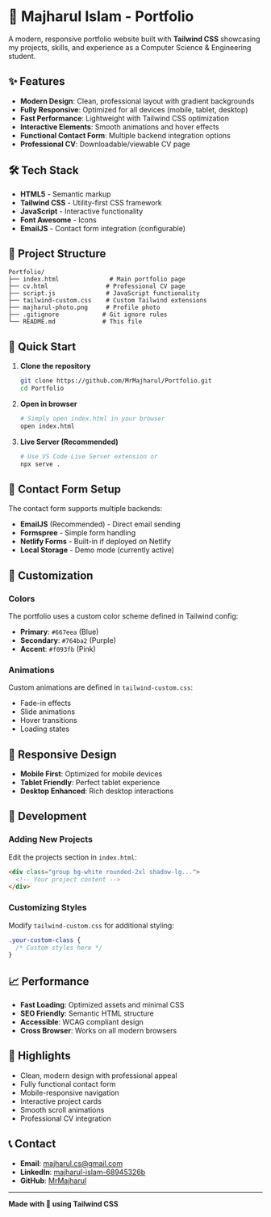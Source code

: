 # 🚀 Majharul Islam - Portfolio

A modern, responsive portfolio website built with **Tailwind CSS** showcasing my projects, skills, and experience as a Computer Science & Engineering student.

## ✨ Features

- **Modern Design**: Clean, professional layout with gradient backgrounds
- **Fully Responsive**: Optimized for all devices (mobile, tablet, desktop)
- **Fast Performance**: Lightweight with Tailwind CSS optimization
- **Interactive Elements**: Smooth animations and hover effects
- **Functional Contact Form**: Multiple backend integration options
- **Professional CV**: Downloadable/viewable CV page

## 🛠️ Tech Stack

- **HTML5** - Semantic markup
- **Tailwind CSS** - Utility-first CSS framework
- **JavaScript** - Interactive functionality
- **Font Awesome** - Icons
- **EmailJS** - Contact form integration (configurable)

## 📁 Project Structure

```
Portfolio/
├── index.html              # Main portfolio page
├── cv.html                # Professional CV page
├── script.js              # JavaScript functionality
├── tailwind-custom.css    # Custom Tailwind extensions
├── majharul-photo.png     # Profile photo
├── .gitignore            # Git ignore rules
└── README.md             # This file
```

## 🚀 Quick Start

1. **Clone the repository**
   ```bash
   git clone https://github.com/MrMajharul/Portfolio.git
   cd Portfolio
   ```

2. **Open in browser**
   ```bash
   # Simply open index.html in your browser
   open index.html
   ```

3. **Live Server (Recommended)**
   ```bash
   # Use VS Code Live Server extension or
   npx serve .
   ```

## 📧 Contact Form Setup

The contact form supports multiple backends:

- **EmailJS** (Recommended) - Direct email sending
- **Formspree** - Simple form handling
- **Netlify Forms** - Built-in if deployed on Netlify
- **Local Storage** - Demo mode (currently active)

## 🎨 Customization

### Colors
The portfolio uses a custom color scheme defined in Tailwind config:
- **Primary**: `#667eea` (Blue)
- **Secondary**: `#764ba2` (Purple)
- **Accent**: `#f093fb` (Pink)

### Animations
Custom animations are defined in `tailwind-custom.css`:
- Fade-in effects
- Slide animations
- Hover transitions
- Loading states

## 📱 Responsive Design

- **Mobile First**: Optimized for mobile devices
- **Tablet Friendly**: Perfect tablet experience
- **Desktop Enhanced**: Rich desktop interactions

## 🔧 Development

### Adding New Projects
Edit the projects section in `index.html`:
```html
<div class="group bg-white rounded-2xl shadow-lg...">
  <!-- Your project content -->
</div>
```

### Customizing Styles
Modify `tailwind-custom.css` for additional styling:
```css
.your-custom-class {
  /* Custom styles here */
}
```

## 📈 Performance

- **Fast Loading**: Optimized assets and minimal CSS
- **SEO Friendly**: Semantic HTML structure
- **Accessible**: WCAG compliant design
- **Cross Browser**: Works on all modern browsers

## 🌟 Highlights

- Clean, modern design with professional appeal
- Fully functional contact form
- Mobile-responsive navigation
- Interactive project cards
- Smooth scroll animations
- Professional CV integration

## 📞 Contact

- **Email**: majharul.cs@gmail.com
- **LinkedIn**: [majharul-islam-68945326b](https://linkedin.com/in/majharul-islam-68945326b/)
- **GitHub**: [MrMajharul](https://github.com/MrMajharul)

---

**Made with 💜 using Tailwind CSS**